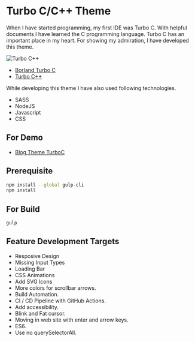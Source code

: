 # Turbo C/C++ Theme

When I have started programming, my first IDE was Turbo C. With helpful documents I have learned the C programming language. Turbo C has an important place in my heart. For showing my admiration, I have developed this theme.

![Turbo C++](https://upload.wikimedia.org/wikipedia/commons/1/16/Turbo_CPP_Compiler.jpg)

- [Borland Turbo C](https://en.wikipedia.org/wiki/Borland_Turbo_C)
- [Turbo C++](https://en.wikipedia.org/wiki/Turbo_C%2B%2B)

While developing this theme I have also used following technologies.

- SASS
- NodeJS
- Javascript
- CSS

## For Demo

- [Blog Theme TurboC](https://fatihtatoglu.github.io/blog-theme-turboc/)

## Prerequisite

```bash
npm install --global gulp-cli
npm install
```

## For Build

```bash
gulp
```

## Feature Development Targets

- Resposive Design
- Missing Input Types
- Loading Bar
- CSS Animations
- Add SVG Icons
- More colors for scrollbar arrows.
- Build Automation.
- CI / CD Pipeline with GitHub Actions.
- Add accessibility.
- Blink and Fat cursor.
- Moving in web site with enter and arrow keys.
- ES6.
- Use no querySelectorAll.
